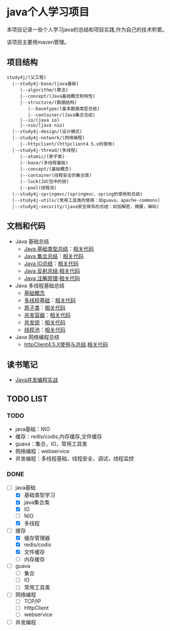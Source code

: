 # java个人学习项目

本项目记录一些个人学习java的总结和项目实践,作为自己的技术积累。

该项目主要用maven管理。

## 项目结构
```
study4j/(父工程)
  |--study4j-base/(java基础)
     |--algorithm/(算法)
     |--concept/(Java基础概念和特性)
     |--structure/(数据结构)
        |--basetype/(基本数据类型总结)
        |--container/(Java集合总结)
     |--io/(java io)
     |--nio/(java nio)
  |--study4j-design/(设计模式)
  |--study4j-network/(网络编程)
     |--httpclient/(httpclient4.5.x的使用)
  |--study4j-thread/(多线程)
     |--atomic/(原子类)
     |--base/(多线程基础)
     |--concept/(基础概念)
     |--container(线程安全的集合类)
     |--lock(JUC包中的锁)
     |--pool(线程池)
  |--study4j-springmvc/(springmvc、spring的使用和总结)
  |--study4j-utils/(常用工具类的使用：如guava，apache-commons)
  |--study4j-security/(java安全体系的总结：如加解密，摘要，编码)
```


## 文档和代码
- Java 基础总结
    - [Java 基础类型总结](./study4j-base/src/main/java/com/yincongyang/base/structure/基本数据类型.md)：[相关代码](./study4j-base/src/main/java/com/yincongyang/base/structure/basetype)
    - [Java 集合总结](./study4j-base/src/main/java/com/yincongyang/base/structure/Java集合总结.md)：[相关代码](./study4j-base/src/main/java/com/yincongyang/base/structure/container)
    - [Java IO总结](./study4j-base/src/main/java/com/yincongyang/base/io/readme.md)：[相关代码](./study4j-base/src/main/java/com/yincongyang/base/io)
    - [Java 反射总结](./study4j-base/src/main/java/com/yincongyang/base/reflection/Java反射详解.md):[相关代码](./study4j-base/src/main/java/com/yincongyang/base/reflection)
    - [Java 注解原理](./study4j-base/src/main/java/com/yincongyang/base/annotation/Java注解使用详解.md):[相关代码](./study4j-base/src/main/java/com/yincongyang/base/annotation)
- Java 多线程基础总结
    - [基础概念](./study4j-thread/src/main/java/com/yincongyang/thread/concept)
    - [多线程基础](./study4j-thread/src/main/java/com/yincongyang/thread/多线程基础.md)：[相关代码](./study4j-thread/src/main/java/com/yincongyang/thread/base)
    - [原子类](./study4j-thread/src/main/java/com/yincongyang/thread/原子类.md)：[相关代码](./study4j-thread/src/main/java/com/yincongyang/thread/atomic)
    - [并发容器](./study4j-thread/src/main/java/com/yincongyang/thread/并发容器.md)：[相关代码](./study4j-thread/src/main/java/com/yincongyang/thread/container)
    - [并发锁](./study4j-thread/src/main/java/com/yincongyang/thread/并发锁.md)：[相关代码](./study4j-thread/src/main/java/com/yincongyang/thread/lock)
    - [线程池](./study4j-thread/src/main/java/com/yincongyang/thread/线程池.md)：[相关代码](./study4j-thread/src/main/java/com/yincongyang/thread/pool)
- Java 网络编程总结
    - [httpClient4.5.X使用与总结](./study4j-network/src/main/java/com/yincongyang/httpclient/httpclient教程与示例.md):[相关代码](./study4j-network/src/main/java/com/yincongyang/httpclient)



## 读书笔记
- [Java并发编程实战](./study4j-thread/src/main/java/com/yincongyang/thread/《Java并发编程实战》读书笔记.md)


## TODO LIST

### TODO
- java基础：NIO
- 缓存：redis/codis,内存缓存,文件缓存
- guava：集合，IO，常用工具类
- 网络编程：webservice
- 并发编程：多线程基础，线程安全，调试，线程监控


### DONE
- [ ] java基础
  - [x] 基础类型学习
  - [x] java集合类
  - [x] IO
  - [ ] NIO
  - [x] 多线程
- [ ] 缓存
  - [x] 缓存管理器
  - [x] redis/codis
  - [x] 文件缓存
  - [ ] 内存缓存
- [ ] guava
  - [ ] 集合
  - [ ] IO
  - [ ] 常用工具类
- [ ] 网络编程
  - [ ] TCP/IP
  - [ ] HttpClient
  - [ ] webservice
- [ ] 并发编程